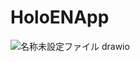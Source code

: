 # HoloENApp
![名称未設定ファイル drawio](https://github.com/user-attachments/assets/f3e2dd05-7852-498f-b175-d0a20e94c3bc)
